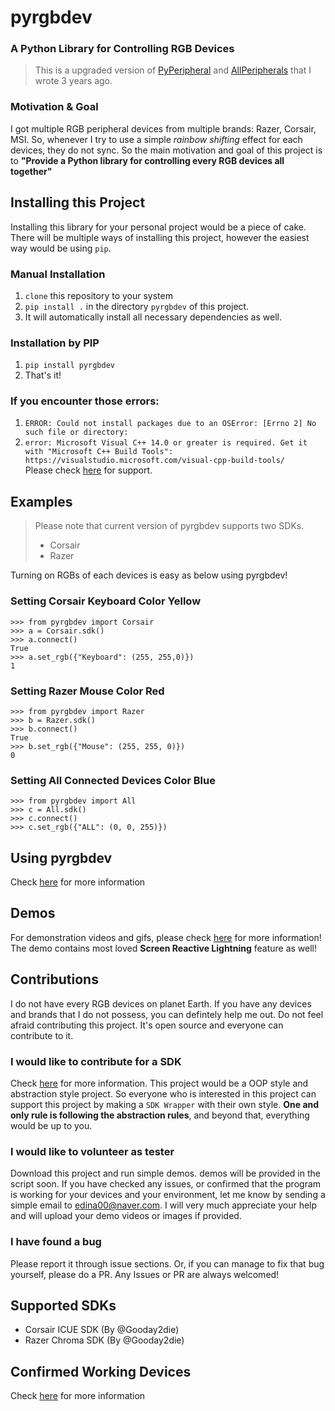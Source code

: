 
# pyrgbdev  
### A Python Library for Controlling RGB Devices 
>This is a upgraded version of [PyPeripheral](https://github.com/gooday2die/PyPeripheral) and [AllPeripherals](https://github.com/gooday2die/AllPeripherals) that I wrote 3 years ago.
  ### Motivation & Goal 
I got multiple RGB peripheral devices from multiple brands: Razer, Corsair, MSI. So, whenever I try to use a simple *rainbow shifting* effect for each devices, they do not sync. So the main motivation and goal of this project is to **"Provide a Python library for controlling every RGB devices all together"**   
## Installing this Project 

Installing this library for your personal project would be a piece of cake. There will be multiple ways of installing this project, however the easiest way would be using `pip`.   
    
  ### Manual Installation  
 1. `clone` this repository to your system    
 2. `pip install .` in the directory `pyrgbdev` of this project.    
 3. It will automatically install all necessary dependencies as well.    
    
  ### Installation by PIP  
 1. `pip install pyrgbdev`  
 2. That's it!  
  
### If you encounter those errors:  
1. `ERROR: Could not install packages due to an OSError: [Errno 2] No such file or directory:`  
2. `error: Microsoft Visual C++ 14.0 or greater is required. Get it with "Microsoft C++ Build Tools": https://visualstudio.microsoft.com/visual-cpp-build-tools/`  
  Please check [here](https://github.com/gooday2die/PyRGBDev/blob/main/github/KnownIssues.md) for support.   
  
## Examples  
> Please note that current version of pyrgbdev supports two SDKs.  
> - Corsair  
> - Razer  
  
Turning on RGBs of each devices is easy as below using pyrgbdev!  
### Setting Corsair Keyboard Color Yellow  
```  
>>> from pyrgbdev import Corsair  
>>> a = Corsair.sdk()  
>>> a.connect()  
True  
>>> a.set_rgb({"Keyboard": (255, 255,0)})  
1  
```  
### Setting Razer Mouse Color Red  
```  
>>> from pyrgbdev import Razer  
>>> b = Razer.sdk()  
>>> b.connect()  
True  
>>> b.set_rgb({"Mouse": (255, 255, 0)})  
0  
```  
### Setting All Connected Devices Color Blue  
```  
>>> from pyrgbdev import All  
>>> c = All.sdk()  
>>> c.connect()  
>>> c.set_rgb({"ALL": (0, 0, 255)})  
```  
  
## Using pyrgbdev  
Check [here](https://github.com/gooday2die/PyRGBDev/blob/main/github/Guide.md) for more information
  
  
## Demos  
For demonstration videos and gifs, please check [here](https://github.com/gooday2die/pyrgbdev/tree/main/Demos) for more information! The demo contains most loved **Screen Reactive Lightning** feature as well!  
## Contributions 

I do not have every RGB devices on planet Earth. If you have any devices and brands that I do not possess, you can defintely help me out. Do not feel afraid contributing this project. It's open source and everyone can contribute to it.     
    
### I would like to contribute for a SDK 

Check [here](https://github.com/gooday2die/PyRGBDev/tree/main/pyrgbdev/AbstractSDK) for more information. This project would be a OOP style and abstraction style project. So everyone who is interested in this project can support this project by making a `SDK Wrapper` with their own style. **One and only rule is following the abstraction rules**, and beyond that, everything would be up to you.   
    
### I would like to volunteer as tester 
Download this project and run simple demos. demos will be provided in the script soon. If you have checked any issues, or confirmed that the program is working for your devices and your environment, let me know by sending a simple email to edina00@naver.com. I will very much appreciate your help and will upload your demo videos or images if provided.    
### I have found a bug 
Please report it through issue sections. Or, if you can manage to fix that bug yourself, please do a PR. Any Issues or PR are always welcomed!  
  
## Supported SDKs  
  
- Corsair ICUE SDK (By @Gooday2die)  
- Razer Chroma SDK (By @Gooday2die)  
  
## Confirmed Working Devices  
Check [here](https://github.com/gooday2die/PyRGBDev/blob/main/github/WorkingDevices.md) for more information